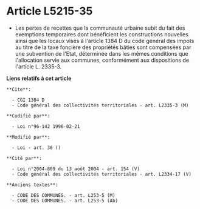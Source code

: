 # Article L5215-35

- Les pertes de recettes que la communauté urbaine subit du fait des exemptions temporaires dont bénéficient les
constructions nouvelles ainsi que les locaux visés à l'article 1384 D du code général des impots au titre de la taxe foncière
des propriétés bâties sont compensées par une subvention de l'Etat, déterminée dans les mêmes conditions que l'allocation
servie aux communes, conformément aux dispositions de l'article L. 2335-3.

**Liens relatifs à cet article**

	**Cite**:

	  - CGI 1384 D
	  - Code général des collectivités territoriales - art. L2335-3 (M)

	**Codifié par**:

	  - Loi n°96-142 1996-02-21

	**Modifié par**:

	  - Loi - art. 36 ()

	**Cité par**:

	  - Loi n°2004-809 du 13 août 2004 - art. 154 (V)
	  - Code général des collectivités territoriales - art. L2334-17 (V)

	**Anciens textes**:

	  - CODE DES COMMUNES. - art. L253-5 (M)
	  - CODE DES COMMUNES. - art. L253-5 (Ab)
